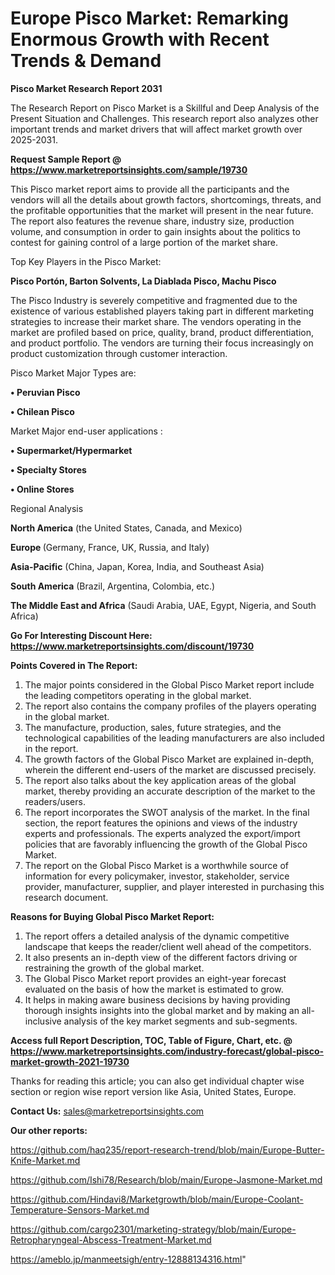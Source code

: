 # Europe Pisco Market: Remarking Enormous Growth with Recent Trends & Demand

<strong>Pisco Market Research Report 2031</strong>

The Research Report on Pisco Market is a Skillful and Deep Analysis of the Present Situation and Challenges. This research report also analyzes other important trends and market drivers that will affect market growth over 2025-2031.

<strong>Request Sample Report @ <a href=https://www.marketreportsinsights.com/sample/19730>https://www.marketreportsinsights.com/sample/19730</a></strong>

This Pisco market report aims to provide all the participants and the vendors will all the details about growth factors, shortcomings, threats, and the profitable opportunities that the market will present in the near future. The report also features the revenue share, industry size, production volume, and consumption in order to gain insights about the politics to contest for gaining control of a large portion of the market share.

Top Key Players in the Pisco Market:

<strong>Pisco Portón, Barton Solvents, La Diablada Pisco, Machu Pisco</strong>

The Pisco Industry is severely competitive and fragmented due to the existence of various established players taking part in different marketing strategies to increase their market share. The vendors operating in the market are profiled based on price, quality, brand, product differentiation, and product portfolio. The vendors are turning their focus increasingly on product customization through customer interaction.

Pisco Market Major Types are:

<strong>• Peruvian Pisco

• Chilean Pisco</strong>

Market Major end-user applications :

<strong>• Supermarket/Hypermarket

• Specialty Stores

• Online Stores</strong>

Regional Analysis

</u><strong><b>North America</b></strong> (the United States, Canada, and Mexico)

<strong><b>Europe </b></strong>(Germany, France, UK, Russia, and Italy)

<strong><b>Asia-Pacific</b></strong> (China, Japan, Korea, India, and Southeast Asia)

<strong><b>South America</b></strong> (Brazil, Argentina, Colombia, etc.)

<strong><b>The Middle East and Africa</b></strong> (Saudi Arabia, UAE, Egypt, Nigeria, and South Africa)

<strong>Go For Interesting Discount Here: <a href=https://www.marketreportsinsights.com/discount/19730>https://www.marketreportsinsights.com/discount/19730</a></strong>

<strong>Points Covered in The Report:</strong>
<ol>
  <li>The major points considered in the Global Pisco Market report include the leading competitors operating in the global market.</li>
  <li>The report also contains the company profiles of the players operating in the global market.</li>
  <li>The manufacture, production, sales, future strategies, and the technological capabilities of the leading manufacturers are also included in the report.</li>
  <li>The growth factors of the Global Pisco Market are explained in-depth, wherein the different end-users of the market are discussed precisely.</li>
  <li>The report also talks about the key application areas of the global market, thereby providing an accurate description of the market to the readers/users.</li>
  <li>The report incorporates the SWOT analysis of the market. In the final section, the report features the opinions and views of the industry experts and professionals. The experts analyzed the export/import policies that are favorably influencing the growth of the Global Pisco Market.</li>
  <li>The report on the Global Pisco Market is a worthwhile source of information for every policymaker, investor, stakeholder, service provider, manufacturer, supplier, and player interested in purchasing this research document.</li>
</ol>
<strong>Reasons for Buying Global Pisco Market Report:</strong>

<ol>
  <li>The report offers a detailed analysis of the dynamic competitive landscape that keeps the reader/client well ahead of the competitors.</li>
  <li>It also presents an in-depth view of the different factors driving or restraining the growth of the global market.</li>
  <li>The Global Pisco Market report provides an eight-year forecast evaluated on the basis of how the market is estimated to grow.</li>
  <li>It helps in making aware business decisions by having providing thorough insights insights into the global market and by making an all-inclusive analysis of the key market segments and sub-segments.</li>
</ol>
<strong>Access full Report Description, TOC, Table of Figure, Chart, etc. @ <a href=https://www.marketreportsinsights.com/industry-forecast/global-pisco-market-growth-2021-19730>https://www.marketreportsinsights.com/industry-forecast/global-pisco-market-growth-2021-19730</a></strong>


Thanks for reading this article; you can also get individual chapter wise section or region wise report version like Asia, United States, Europe.

<strong>Contact Us:</strong>
sales@marketreportsinsights.com

<strong>Our other reports:</strong>

<a href=https://github.com/haq235/report-research-trend/blob/main/Europe-Butter-Knife-Market.md>https://github.com/haq235/report-research-trend/blob/main/Europe-Butter-Knife-Market.md</a>

<a href=https://github.com/Ishi78/Research/blob/main/Europe-Jasmone-Market.md>https://github.com/Ishi78/Research/blob/main/Europe-Jasmone-Market.md</a>

<a href=https://github.com/Hindavi8/Marketgrowth/blob/main/Europe-Coolant-Temperature-Sensors-Market.md>https://github.com/Hindavi8/Marketgrowth/blob/main/Europe-Coolant-Temperature-Sensors-Market.md</a>

<a href=https://github.com/cargo2301/marketing-strategy/blob/main/Europe-Retropharyngeal-Abscess-Treatment-Market.md>https://github.com/cargo2301/marketing-strategy/blob/main/Europe-Retropharyngeal-Abscess-Treatment-Market.md</a>

<a href=https://ameblo.jp/manmeetsigh/entry-12888134316.html>https://ameblo.jp/manmeetsigh/entry-12888134316.html</a>"
